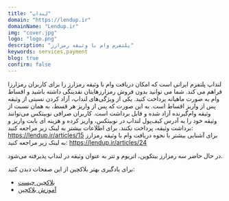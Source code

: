 ```yaml
---
title: "لنداپ"
domain: "https://lendup.ir"
domainName: "Lendup.ir"
img: "cover.jpg"
logo: "logo.png"
description: "پلتفرم وام با وثیقه رمزارز"
keywords: services,payment
blog: true
confirm: false
---
```


لنداپ پلتفرم ایرانی است که امکان دریافت وام با وثیقه رمزارز را برای کاربران رمزارزا فراهم می کند. شما می توانید بدون فروش رمزارزهایتان نقدینگی داشته باشید و اقساط وام به صورت ماهیانه پرداخت کنید.
یکی از ویژگی‌های لنداپ، آزاد کردن نسبتی از وثیقه پس از واریز اقساط است. به این صورت که پس از واریز هر قسط، به همان نسبت از وثیقه وام‌گیرنده آزاد شده و قابل برداشت است.
کاربران صرافی نوبیتکس می‌توانند وثیقه خود را به آدرس کیف‌پول لنداپ در نوبیتکس، واریز کرده و هزینه ای بابت واریز و برداشت وثیقه‌، پرداخت نکنند. برای اطلاعات بیشتر به لینک زیر مراجعه کنید:
https://lendup.ir/articles/15
برای آشنایی بیشتر با نحوه دریافت وام با وثیقه رمزارز به لینک زیر مراجعه کنید:
https://lendup.ir/articles/24

در حال حاضر سه رمزارز بیتکوین، اتریوم و تتر به عنوان وثیقه در لنداپ پذیرفته می‌شود.

<div class="blockquote">برای یادگیری بهتر بلاکچین از این صفحات دیدن کنید:
<ul>
	<li><a href="/what-is-blockchain">بلاکچین چیست</a></li>
	<li><a href="/learning">آموزش بلاکچین</a></li>
</ul>
</div>
